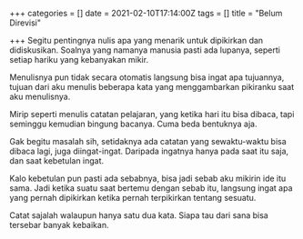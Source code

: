 +++
categories = []
date = 2021-02-10T17:14:00Z
tags = []
title = "Belum Direvisi"

+++
Segitu pentingnya nulis apa yang menarik untuk dipikirkan dan didiskusikan. Soalnya yang namanya manusia pasti ada lupanya, seperti setiap hariku yang kebanyakan mikir.<!--more-->

Menulisnya pun tidak secara otomatis langsung bisa ingat apa tujuannya, tujuan dari aku menulis beberapa kata yang menggambarkan pikiranku saat aku menulisnya.

Mirip seperti menulis catatan pelajaran, yang ketika hari itu bisa dibaca, tapi seminggu kemudian bingung bacanya. Cuma beda bentuknya aja.

Gak begitu masalah sih, setidaknya ada catatan yang sewaktu-waktu bisa dibaca lagi, juga diingat-ingat. Daripada ingatnya hanya pada saat itu saja, dan saat kebetulan ingat.

Kalo kebetulan pun pasti ada sebabnya, bisa jadi sebab aku mikirin ide itu sama. Jadi ketika suatu saat bertemu dengan sebab itu, langsung ingat apa yang pernah dipikirkan ketika pernah terpikirkan tentang sesuatu.

Catat sajalah walaupun hanya satu dua kata. Siapa tau dari sana bisa tersebar banyak kebaikan.